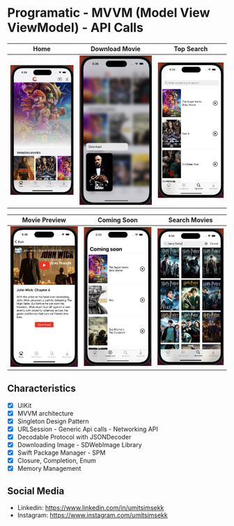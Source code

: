 # Programatic - MVVM (Model View ViewModel) -  API Calls

Home     |  Download Movie | Top Search
:-------------------------:|:-------------------------:|:-------------------------:
<img alt="Home" src="Screenshot/home.png">|<img alt="Download Movie" src="Screenshot/downloadmovie.png">|<img alt="op Search" src="Screenshot/topsearch.png">

Movie Preview     |  Coming Soon |  Search Movies
:-------------------------:|:-------------------------:|:-------------------------:
<img alt="Movie Preview " src="Screenshot/moviepreview.png">|<img alt="Coming Soon" src="Screenshot/comingsoon.png">|<img alt="Search Movies" src="Screenshot/searchmovies.png">


## Characteristics

- [x] UIKit
- [x] MVVM architecture
- [x] Singleton Design Pattern
- [x] URLSession - Generic Api calls - Networking API
- [x] Decodable Protocol with JSONDecoder
- [x] Downloading Image - SDWebImage Library
- [x] Swift Package Manager - SPM
- [x] Closure, Completion, Enum
- [x] Memory Management

## Social Media
- Linkedin: https://www.linkedin.com/in/umitsimsekk
- Instagram: https://www.instagram.com/umitsimsekk

